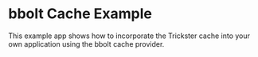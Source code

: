 # bbolt Cache Example

This example app shows how to incorporate the Trickster cache into your own application using the bbolt cache provider.
